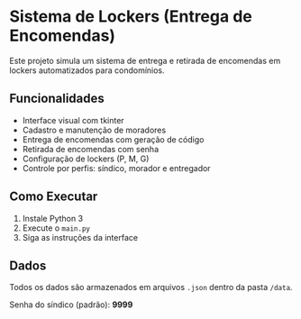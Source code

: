 
# Sistema de Lockers (Entrega de Encomendas)

Este projeto simula um sistema de entrega e retirada de encomendas em lockers automatizados para condomínios.

## Funcionalidades
- Interface visual com tkinter
- Cadastro e manutenção de moradores
- Entrega de encomendas com geração de código
- Retirada de encomendas com senha
- Configuração de lockers (P, M, G)
- Controle por perfis: síndico, morador e entregador

## Como Executar
1. Instale Python 3
2. Execute o `main.py`
3. Siga as instruções da interface

## Dados
Todos os dados são armazenados em arquivos `.json` dentro da pasta `/data`.

Senha do síndico (padrão): **9999**
